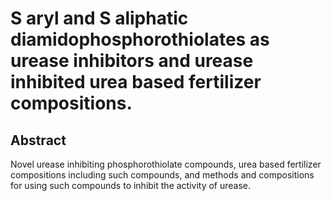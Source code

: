 # S aryl and S aliphatic diamidophosphorothiolates as urease inhibitors and urease inhibited urea based fertilizer compositions.

## Abstract
Novel urease inhibiting phosphorothiolate compounds, urea based fertilizer compositions including such compounds, and methods and compositions for using such compounds to inhibit the activity of urease.